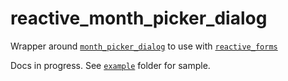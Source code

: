 # reactive_month_picker_dialog

Wrapper around [`month_picker_dialog`](https://pub.dev/packages/month_picker_dialog) to use with [`reactive_forms`](https://pub.dev/packages/reactive_forms)

Docs in progress. See [`example`](https://github.com/artflutter/reactive_forms_widgets/tree/master/packages/reactive_month_picker_dialog/example) folder for sample.